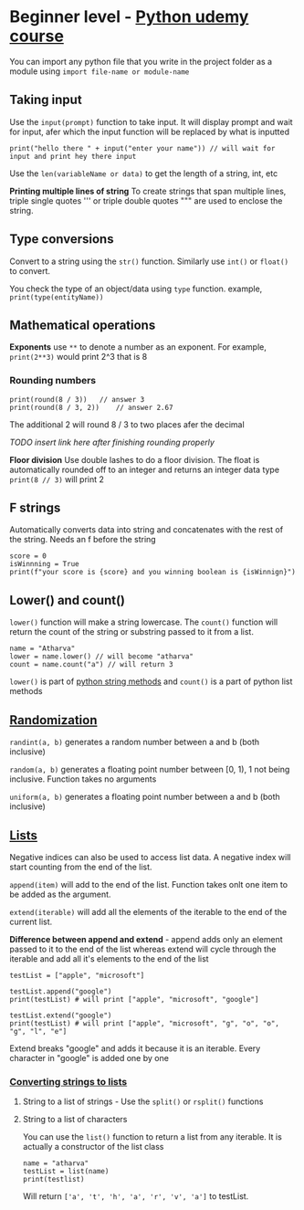 # Beginner level - [Python udemy course](https://www.udemy.com/course/100-days-of-code/)

You can import any python file that you write in the project folder as a module using `import file-name or module-name`

## Taking input

Use the `input(prompt)` function to take input. It will display prompt and wait for input, afer which the input function will be replaced by what is inputted

```
print("hello there " + input("enter your name")) // will wait for input and print hey there input
```

Use the `len(variableName or data)` to get the length of a string, int, etc

**Printing multiple lines of string** To create strings that span multiple lines, triple single quotes ''' or triple double quotes """ are used to enclose the string.

## Type conversions

Convert to a string using the `str()` function. Similarly use `int()` or `float()` to convert.

You check the type of an object/data using `type` function. example, `print(type(entityName))`

## Mathematical operations

**Exponents** use `**` to denote a number as an exponent. For example, `print(2**3)` would print 2^3 that is 8

### Rounding numbers

```
print(round(8 / 3))   // answer 3
print(round(8 / 3, 2))    // answer 2.67
```

The additional 2 will round 8 / 3 to two places afer the decimal

_TODO insert link here after finishing rounding properly_

**Floor division** Use double lashes to do a floor division. The float is automatically rounded off to an integer and returns an integer data type `print(8 // 3)` will print 2

## F strings

Automatically converts data into string and concatenates with the rest of the string. Needs an f before the string

```
score = 0
isWinnning = True
print(f"your score is {score} and you winning boolean is {isWinnign}")
```

## Lower() and count()

`lower()` function will make a string lowercase. The `count()` function will return the count of the string or substring passed to it from a list.

```
name = "Atharva"
lower = name.lower() // will become "atharva"
count = name.count("a") // will return 3
```

`lower()` is part of [python string methods](https://www.w3schools.com/python/python_ref_string.asp) and `count()` is a part of python list methods

## [Randomization](https://www.w3schools.com/python/module_random.asp)

`randint(a, b)` generates a random number between a and b (both inclusive)

`random(a, b)` generates a floating point number between [0, 1), 1 not being inclusive. Function takes no arguments

`uniform(a, b)` generates a floating point number between a and b (both inclusive)

## [Lists](https://www.w3schools.com/python/python_ref_list.asp)

Negative indices can also be used to access list data. A negative index will start counting from the end of the list.

`append(item)` will add to the end of the list. Function takes onlt one item to be added as the argument.

`extend(iterable)` will add all the elements of the iterable to the end of the current list.

**Difference between append and extend** - append adds only an element passed to it to the end of the list whereas extend will cycle through the iterable and add all it's elements to the end of the list

```
testList = ["apple", "microsoft"]

testList.append("google")
print(testList) # will print ["apple", "microsoft", "google"]

testList.extend("google")
print(testList) # will print ["apple", "microsoft", "g", "o", "o", "g", "l", "e"]
```

Extend breaks "google" and adds it because it is an iterable. Every character in "google" is added one by one

### [Converting strings to lists](https://www.askpython.com/python/string/convert-string-to-list-in-python)

1. String to a list of strings - Use the `split()` or `rsplit()` functions

2. String to a list of characters

   You can use the `list()` function to return a list from any iterable. It is actually a constructor of the list class

   ```
   name = "atharva"
   testList = list(name)
   print(testlist)
   ```

   Will return `['a', 't', 'h', 'a', 'r', 'v', 'a']` to testList.
